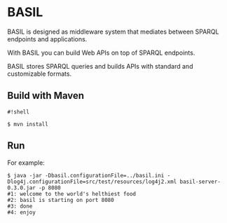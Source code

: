 # BASIL #
BASIL is designed as middleware system that mediates between SPARQL endpoints and applications.

With BASIL you can build Web APIs on top of SPARQL endpoints.

BASIL stores SPARQL queries and builds APIs with standard and customizable formats.

## Build with Maven ##

```
#!shell

$ mvn install
```

## Run ##

For example:

```
$ java -jar -Dbasil.configurationFile=../basil.ini -Dlog4j.configurationFile=src/test/resources/log4j2.xml basil-server-0.3.0.jar -p 8080
#1: welcome to the world's helthiest food
#2: basil is starting on port 8080
#3: done
#4: enjoy
```


